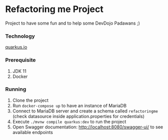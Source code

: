 # Refactoring me Project

Project to have some fun and to help some DevDojo Padawans ;)

### Technology

[quarkus.io](https://quarkus.io)

### Prerequisite

1. JDK 11
1. Docker

### Running

1. Clone the project
1. Run `docker-compose up` to have an instance of MariaDB
1. Connect to MariaDB server and create a schema called `refactoringme` (check datasource inside application.properties for credentials)
2. Execute `./mvnw compile quarkus:dev` to run the project
1. Open Swagger documentation: [http://localhost:8080/swagger-ui/](http://localhost:8080/swagger-ui/) to see available endpoints


